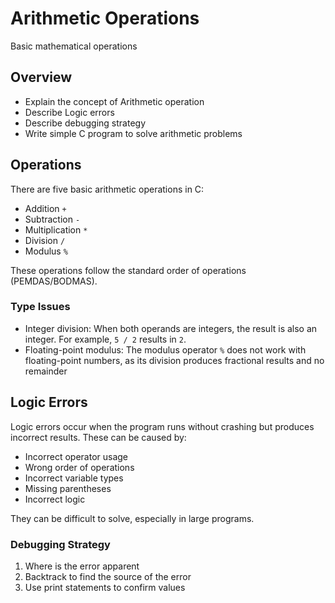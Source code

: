 # Arithmetic Operations

Basic mathematical operations

## Overview

- Explain the concept of Arithmetic operation
- Describe Logic errors
- Describe debugging strategy
- Write simple C program to solve arithmetic problems

## Operations

There are five basic arithmetic operations in C:
- Addition `+`
- Subtraction `-`
- Multiplication `*`
- Division `/`
- Modulus `%`

These operations follow the standard order of operations (PEMDAS/BODMAS).

### Type Issues

- Integer division: When both operands are integers, the result is also an integer. For example, `5 / 2` results 
in `2`.
- Floating-point modulus: The modulus operator `%` does not work with floating-point numbers, as its division 
produces fractional results and no remainder

## Logic Errors

Logic errors occur when the program runs without crashing but produces incorrect results. These can be caused by:
- Incorrect operator usage
- Wrong order of operations
- Incorrect variable types
- Missing parentheses
- Incorrect logic

They can be difficult to solve, especially in large programs.

### Debugging Strategy

1. Where is the error apparent
2. Backtrack to find the source of the error
3. Use print statements to confirm values
